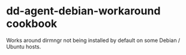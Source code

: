 # dd-agent-debian-workaround cookbook

Works around dirmngr not being installed by default on some Debian / Ubuntu hosts.
